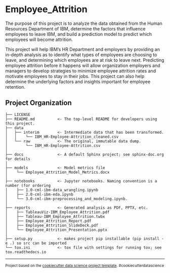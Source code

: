 Employee_Attrition
==============================

The purpose of this project is to analyze the data obtained from the Human Resources Department of IBM, determine the factors that influence employees to leave IBM, and build a prediction model to predict which employees will become attrition. 

This project will help IBM’s HR Department and employers by providing an in-depth analysis as to identify what types of employees are choosing to leave, and determining which employees are at risk to leave next. Predicting employee attrition before it happens will allow organization employers and managers to develop strategies to minimize employee attrition rates and motivate employees to stay in their jobs. This project can also help determine the underlying factors and insights important for employee retention. 


Project Organization
------------

    ├── LICENSE
    ├── README.md          <- The top-level README for developers using this project.
    ├── data
    │   ├── interim        <- Intermediate data that has been transformed.
    │   │    └── IBM_HR-Employee-Attrition_cleaned.csv
    │   └── raw            <- The original, immutable data dump.
    │        └── IBM_HR-Employee-Attrition.csv
    │  
    ├── docs               <- A default Sphinx project; see sphinx-doc.org for details
    │
    ├── models             <- Model metrics file
    │    └── Employee_Attrition_Model_Metrics.docx
    │
    ├── notebooks          <- Jupyter notebooks. Naming convention is a number (for ordering
    │    ├── 1.0-cml-ibm-data_wrangling.ipynb
    │    ├── 2.0-cml-ibm-eda.ipynb
    │    └── 3.0-cml-ibm-preprocessing_and_modeling.ipynb.
    │
    ├── reports            <- Generated analysis as PDF, PPTX, etc.
    │    ├── TableauViz-IBM_Employee_Attrition.pdf
    │    ├── Tableau-IBM_Employee_Attrition.twbx
    │    ├── Employee_Attrition_Report.pdf
    │    ├── Employee_Attrition_SlideDeck.pdf
    │    └── Employee_Attrition_Presentation.pptx
    │
    ├── setup.py           <- makes project pip installable (pip install -e .) so src can be imported
    └── tox.ini            <- tox file with settings for running tox; see tox.readthedocs.io


--------

<p><small>Project based on the <a target="_blank" href="https://drivendata.github.io/cookiecutter-data-science/">cookiecutter data science project template</a>. #cookiecutterdatascience</small></p>
